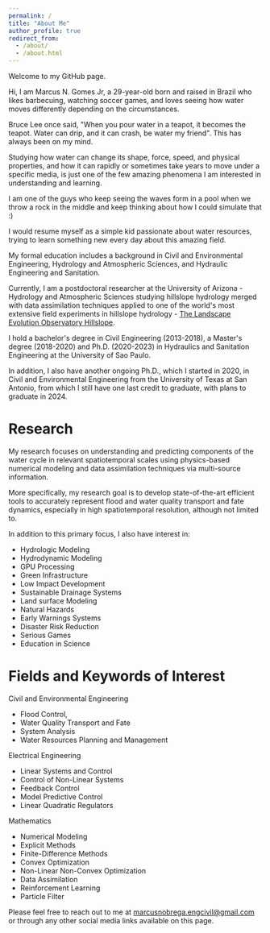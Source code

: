 ```yaml
---
permalink: /
title: "About Me"
author_profile: true
redirect_from: 
  - /about/
  - /about.html
---
```


Welcome to my GitHub page.

Hi, I am Marcus N. Gomes Jr, a 29-year-old born and raised in Brazil who likes barbecuing, watching soccer games, and loves seeing how water moves differently depending on the circumstances.

Bruce Lee once said, "When you pour water in a teapot, it becomes the teapot. Water can drip, and it can crash, be water my friend". This has always been on my mind.

Studying how water can change its shape, force, speed, and physical properties, and how it can rapidly or sometimes take years to move under a specific media, is just one of the few amazing phenomena I am interested in understanding and learning.

I am one of the guys who keep seeing the waves form in a pool when we throw a rock in the middle and keep thinking about how I could simulate that :)

I would resume myself as a simple kid passionate about water resources, trying to learn something new every day about this amazing field.

My formal education includes a background in Civil and Environmental Engineering, Hydrology and Atmospheric Sciences, and Hydraulic Engineering and Sanitation.

Currently, I am a postdoctoral researcher at the University of Arizona - Hydrology and Atmospheric Sciences studying hillslope hydrology merged with data assimilation techniques applied to one of the world's most extensive field experiments in hillslope hydrology - [The Landscape Evolution Observatory Hillslope](https://www.youtube.com/watch?v=qTN89IriGCI&t=21s&ab_channel=Biosphere2).

I hold a bachelor's degree in Civil Engineering (2013-2018), a Master's degree (2018-2020) and Ph.D. (2020-2023) in Hydraulics and Sanitation Engineering at the University of Sao Paulo.

In addition, I also have another ongoing Ph.D., which I started in 2020, in Civil and Environmental Engineering from the University of Texas at San Antonio, from which I still have one last credit to graduate, with plans to graduate in 2024.

Research
======
My research focuses on understanding and predicting components of the water cycle in relevant spatiotemporal scales using physics-based numerical modeling and data assimilation techniques via multi-source information. 

More specifically, my research goal is to develop state-of-the-art efficient tools to accurately represent flood and water quality transport and fate dynamics, especially in high spatiotemporal resolution, although not limited to.

In addition to this primary focus, I also have interest in:

- Hydrologic Modeling
- Hydrodynamic Modeling
- GPU Processing
- Green Infrastructure
- Low Impact Development
- Sustainable Drainage Systems
- Land surface Modeling
- Natural Hazards
- Early Warnings Systems
- Disaster Risk Reduction
- Serious Games
- Education in Science


Fields and Keywords of Interest
=======
Civil and Environmental Engineering
- Flood Control,
- Water Quality Transport and Fate
- System Analysis
- Water Resources Planning and Management

Electrical Engineering
- Linear Systems and Control
- Control of Non-Linear Systems
- Feedback Control
- Model Predictive Control
- Linear Quadratic Regulators

Mathematics
- Numerical Modeling
- Explicit Methods
- Finite-Difference Methods
- Convex Optimization
- Non-Linear Non-Convex Optimization
- Data Assimilation
- Reinforcement Learning
- Particle Filter

Please feel free to reach out to me at marcusnobrega.engcivil@gmail.com or through any other social media links available on this page.
